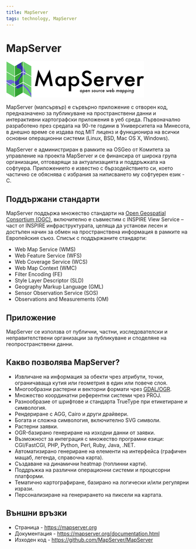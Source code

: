 ```yaml
---
title: MapServer
tags: technology, MapServer
---
```


# MapServer

![MapServer лого](img/mapserver_logo.png)

MapServer (мапсървър) е сървърно приложение с отворен код, предназначено за публикуване на пространствени данни и интерактивни картографски приложения в уеб среда. Първоначално разработено през средата на 90-те години в Университета на Минесота, в днешно време се издава под MIT лиценз и функционира на всички основни операционни системи (Linux, BSD, Mac OS X, Windows).

MapServer е администриран в рамките на OSGeo от Комитета за управление на проекта MapServer и се финансира от широка група организации, отговарящи за актуализацията и поддръжката на софтуера. Приложението е известно с бързодействието си, което частично се обяснява с избрания за ниписването му софтуерен език - C.


## Поддържани стандарти

MapServer поддържа множество стандарти на [Open Geospatial Consortium (OGC)](../organizations/ogc.md), включително е съвместим с INSPIRE View Service – част от INSPIRE инфраструктурата, целяща да установи лесен и достъпен начин за обмен на пространствена информация в рамките на Европейския съюз. Списък с поддържаните стандарти:

- Web Map Service (WMS)
- Web Feature Service (WFS)
- Web Coverage Service (WCS)
- Web Map Context (WMC)
- Filter Encoding (FE)
- Style Layer Descriptor (SLD)
- Geography Markup Language (GML)
- Sensor Observation Service (SOS)
- Observations and Measurements (OM)


## Приложение

MapServer се използва от публични, частни, изследователски и неправителствени организации за публикуване и споделяне на геопространствени данни.


## Какво позволява MapServer?

- Извличане на информация за обекти чрез атрибути, точки, ограничаваща кутия или геометрия в един или повече слоя.
- Многообразни растерни и векторни формати чрез [GDAL/OGR](./gdal.md).
- Множество координатни референтни системи чрез PROJ.
- Разнообразие от шрифтове и стандарта TrueType при етикетиране и симвология.
- Рендериране с AGG, Cairo и други драйвери.
- Богата и сложна симвология, включително SVG символи.
- Растерни заявки.
- OGR-базирано генериране на изходни данни от заявки.
- Възможност за интеграция с множество програмни езици: CGI/FastCGI, PHP, Python, Perl, Ruby, Java, .NET.
- Автоматизирано генериране на елементи на интерфейса (графичен мащаб, легенда, справочна карта).
- Създаване на динамични heatmap (топлинни карти).
- Поддръжка на различни операционни системи и процесорни платформи.
- Тематично картографиране, базирано на логически и/или регулярни изрази.
- Персонализиране на генерирането на пиксели на картата.


## Външни връзки

- Страница - https://mapserver.org
- Документация - https://mapserver.org/documentation.html
- Изходен код - https://github.com/MapServer/MapServer
